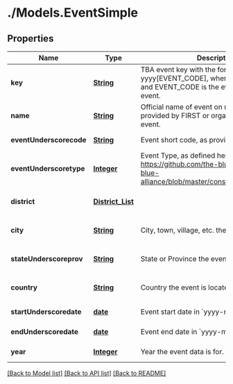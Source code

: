 # ./Models.EventSimple
## Properties

Name | Type | Description | Notes
------------ | ------------- | ------------- | -------------
**key** | [**String**](string.md) | TBA event key with the format yyyy[EVENT_CODE], where yyyy is the year, and EVENT_CODE is the event code of the event. | [default to null]
**name** | [**String**](string.md) | Official name of event on record either provided by FIRST or organizers of offseason event. | [default to null]
**eventUnderscorecode** | [**String**](string.md) | Event short code, as provided by FIRST. | [default to null]
**eventUnderscoretype** | [**Integer**](integer.md) | Event Type, as defined here: https://github.com/the-blue-alliance/the-blue-alliance/blob/master/consts/event_type.py#L2 | [default to null]
**district** | [**District_List**](District_List.md) |  | [optional] [default to null]
**city** | [**String**](string.md) | City, town, village, etc. the event is located in. | [optional] [default to null]
**stateUnderscoreprov** | [**String**](string.md) | State or Province the event is located in. | [optional] [default to null]
**country** | [**String**](string.md) | Country the event is located in. | [optional] [default to null]
**startUnderscoredate** | [**date**](date.md) | Event start date in &#x60;yyyy-mm-dd&#x60; format. | [default to null]
**endUnderscoredate** | [**date**](date.md) | Event end date in &#x60;yyyy-mm-dd&#x60; format. | [default to null]
**year** | [**Integer**](integer.md) | Year the event data is for. | [default to null]

[[Back to Model list]](../README.md#documentation-for-models) [[Back to API list]](../README.md#documentation-for-api-endpoints) [[Back to README]](../README.md)

